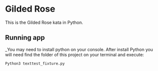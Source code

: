 # Gilded Rose

This is the Gilded Rose kata in Python.

## Running app
_You may need to install python on your console. After install Python you will need find the folder of this project on your terminal and execute:

```sh
Python3 texttest_fixture.py
```
